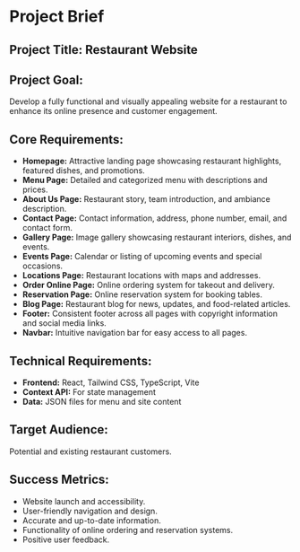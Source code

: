 # Project Brief

## Project Title: Restaurant Website

## Project Goal:
Develop a fully functional and visually appealing website for a restaurant to enhance its online presence and customer engagement.

## Core Requirements:
- **Homepage:** Attractive landing page showcasing restaurant highlights, featured dishes, and promotions.
- **Menu Page:** Detailed and categorized menu with descriptions and prices.
- **About Us Page:** Restaurant story, team introduction, and ambiance description.
- **Contact Page:** Contact information, address, phone number, email, and contact form.
- **Gallery Page:** Image gallery showcasing restaurant interiors, dishes, and events.
- **Events Page:** Calendar or listing of upcoming events and special occasions.
- **Locations Page:** Restaurant locations with maps and addresses.
- **Order Online Page:** Online ordering system for takeout and delivery.
- **Reservation Page:** Online reservation system for booking tables.
- **Blog Page:** Restaurant blog for news, updates, and food-related articles.
- **Footer:** Consistent footer across all pages with copyright information and social media links.
- **Navbar:** Intuitive navigation bar for easy access to all pages.

## Technical Requirements:
- **Frontend:** React, Tailwind CSS, TypeScript, Vite
- **Context API:** For state management
- **Data:** JSON files for menu and site content

## Target Audience:
Potential and existing restaurant customers.

## Success Metrics:
- Website launch and accessibility.
- User-friendly navigation and design.
- Accurate and up-to-date information.
- Functionality of online ordering and reservation systems.
- Positive user feedback.
